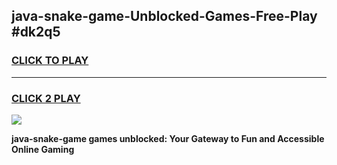 
## java-snake-game-Unblocked-Games-Free-Play #dk2q5
<h3>
<a href="https://us.freeplayer.one?title=java-snake-game&ref=9M">CLICK TO PLAY</a></h3>
<hr>

<h3>
<a href="https://us.freeplayer.one?title=java-snake-game&ref=9M">CLICK 2 PLAY</a>
  
</h3>

<a href="https://us.freeplayer.one?title=java-snake-game&ref=9M"><img src="https://clearcache.store/games.png"></a>


**java-snake-game games unblocked: Your Gateway to Fun and Accessible Online Gaming**
